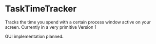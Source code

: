 # TaskTimeTracker
Tracks the time you spend with a certain process window active on your screen.
Currently in a very primitive Version 1

GUI implementation planned.
